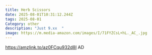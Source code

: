 ```yaml
---
title: Herb Scissors
date: 2025-08-01T10:31:12.244Z
tags: 2025-08-01
Category: other
description: "Just 9.xx  "
image: https://m.media-amazon.com/images/I/71FYZCsL+hL._AC_.jpg
---
```

https://amzlink.to/az0FCqu932d8I
AD